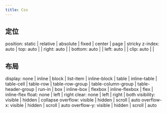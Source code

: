 ```yaml
---
title: Css
---
```


## 定位
position: static | relative | absolute | fixed | center | page | stricky
z-index: auto | 
top: auto | | 
right: auto | | 
bottom: auto | | 
left: auto | | 
clip: auto | |

## 布局
display: none | inline | block | list-item | inline-block | table | inline-table | table-cell | table-row | table-row-group | table-column-group | table-header-group | run-in | box | inline-box | flexbox | inline-flexbox | flex | inline-flex
float: none | left | right
clear: none | left | right | both
visibility: visible | hidden | collapse
overflow: visible | hidden | scroll | auto
overflow-x: visible | hidden | scroll | auto
overflow-y: visible | hidden | scroll | auto
